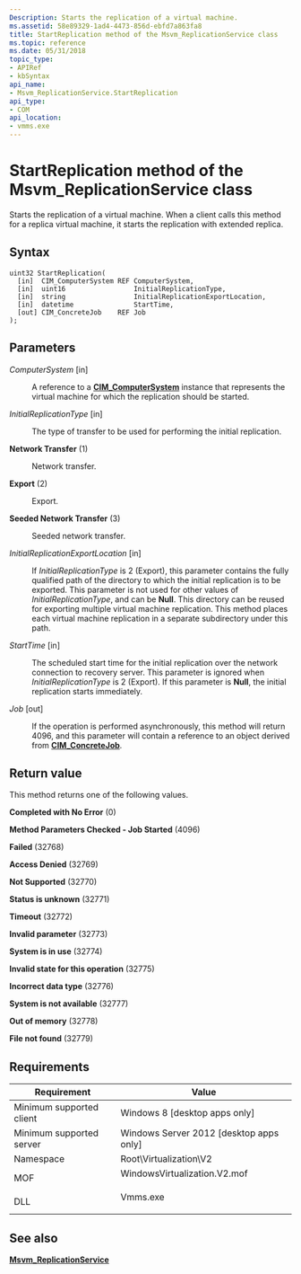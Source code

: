 ```yaml
---
Description: Starts the replication of a virtual machine.
ms.assetid: 58e89329-1ad4-4473-856d-ebfd7a863fa8
title: StartReplication method of the Msvm_ReplicationService class
ms.topic: reference
ms.date: 05/31/2018
topic_type: 
- APIRef
- kbSyntax
api_name: 
- Msvm_ReplicationService.StartReplication
api_type: 
- COM
api_location: 
- vmms.exe
---
```


# StartReplication method of the Msvm\_ReplicationService class

Starts the replication of a virtual machine. When a client calls this method for a replica virtual machine, it starts the replication with extended replica.

## Syntax


```mof
uint32 StartReplication(
  [in]  CIM_ComputerSystem REF ComputerSystem,
  [in]  uint16                 InitialReplicationType,
  [in]  string                 InitialReplicationExportLocation,
  [in]  datetime               StartTime,
  [out] CIM_ConcreteJob    REF Job
);
```



## Parameters

<dl> <dt>

*ComputerSystem* \[in\]
</dt> <dd>

A reference to a [**CIM\_ComputerSystem**](/windows/desktop/CIMWin32Prov/cim-computersystem) instance that represents the virtual machine for which the replication should be started.

</dd> <dt>

*InitialReplicationType* \[in\]
</dt> <dd>

The type of transfer to be used for performing the initial replication.

<dt>

<span id="Network_Transfer"></span><span id="network_transfer"></span><span id="NETWORK_TRANSFER"></span>

<span id="Network_Transfer"></span><span id="network_transfer"></span><span id="NETWORK_TRANSFER"></span>**Network Transfer** (1)


</dt> <dd>

Network transfer.

</dd> <dt>

<span id="Export"></span><span id="export"></span><span id="EXPORT"></span>

<span id="Export"></span><span id="export"></span><span id="EXPORT"></span>**Export** (2)


</dt> <dd>

Export.

</dd> <dt>

<span id="Seeded_Network_Transfer"></span><span id="seeded_network_transfer"></span><span id="SEEDED_NETWORK_TRANSFER"></span>

<span id="Seeded_Network_Transfer"></span><span id="seeded_network_transfer"></span><span id="SEEDED_NETWORK_TRANSFER"></span>**Seeded Network Transfer** (3)


</dt> <dd>

Seeded network transfer.

</dd> </dl> </dd> <dt>

*InitialReplicationExportLocation* \[in\]
</dt> <dd>

If *InitialReplicationType* is 2 (Export), this parameter contains the fully qualified path of the directory to which the initial replication is to be exported. This parameter is not used for other values of *InitialReplicationType*, and can be **Null**. This directory can be reused for exporting multiple virtual machine replication. This method places each virtual machine replication in a separate subdirectory under this path.

</dd> <dt>

*StartTime* \[in\]
</dt> <dd>

The scheduled start time for the initial replication over the network connection to recovery server. This parameter is ignored when *InitialReplicationType* is 2 (Export). If this parameter is **Null**, the initial replication starts immediately.

</dd> <dt>

*Job* \[out\]
</dt> <dd>

If the operation is performed asynchronously, this method will return 4096, and this parameter will contain a reference to an object derived from [**CIM\_ConcreteJob**](/previous-versions//cc136808(v=vs.85)).

</dd> </dl>

## Return value

This method returns one of the following values.

<dl> <dt>

**Completed with No Error** (0)
</dt> <dt>

**Method Parameters Checked - Job Started** (4096)
</dt> <dt>

**Failed** (32768)
</dt> <dt>

**Access Denied** (32769)
</dt> <dt>

**Not Supported** (32770)
</dt> <dt>

**Status is unknown** (32771)
</dt> <dt>

**Timeout** (32772)
</dt> <dt>

**Invalid parameter** (32773)
</dt> <dt>

**System is in use** (32774)
</dt> <dt>

**Invalid state for this operation** (32775)
</dt> <dt>

**Incorrect data type** (32776)
</dt> <dt>

**System is not available** (32777)
</dt> <dt>

**Out of memory** (32778)
</dt> <dt>

**File not found** (32779)
</dt> </dl>

## Requirements



| Requirement | Value |
|-------------------------------------|---------------------------------------------------------------------------------------------------------|
| Minimum supported client<br/> | Windows 8 \[desktop apps only\]<br/>                                                              |
| Minimum supported server<br/> | Windows Server 2012 \[desktop apps only\]<br/>                                                    |
| Namespace<br/>                | Root\\Virtualization\\V2<br/>                                                                     |
| MOF<br/>                      | <dl> <dt>WindowsVirtualization.V2.mof</dt> </dl> |
| DLL<br/>                      | <dl> <dt>Vmms.exe</dt> </dl>                     |



## See also

<dl> <dt>

[**Msvm\_ReplicationService**](msvm-replicationservice.md)
</dt> </dl>

 

